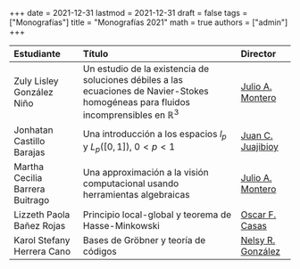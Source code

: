 +++
date      = 2021-12-31
lastmod   = 2021-12-31
draft     = false
tags      = ["Monografías"]
title     = "Monografías 2021"
math      = true
authors = ["admin"]
+++

Estudiante | Título | Director 
:--------- | :---------- | :----------
Zuly Lisley González Niño  | Un estudio de la existencia de soluciones débiles a las ecuaciones de Navier-Stokes homogéneas para fluidos incomprensibles en $\mathbb{R}^3$ | [Julio A. Montero](https://matematicas.netlify.app/authors/montero-j/)
Jonhatan Castillo Barajas | Una introducción a los espacios $l_p$ y $L_p([0,1])$, $0<p<1$ | [Juan C. Juajibioy](https://matematicas.netlify.app/authors/juajibioy-j/)
Martha Cecilia Barrera Buitrago | Una approximación a la visión computacional usando herramientas algebraicas | [Julio A. Montero](https://matematicas.netlify.app/authors/montero-j/)
Lizzeth Paola Bañez Rojas | Principio local-global y teorema de Hasse-Minkowski | [Oscar F. Casas](https://matematicas.netlify.app/authors/casas-o/)
Karol Stefany Herrera Cano | Bases de Gröbner y teoría de códigos | [Nelsy R. González](https://matematicas.netlify.app/authors/gonzalez-n/)
